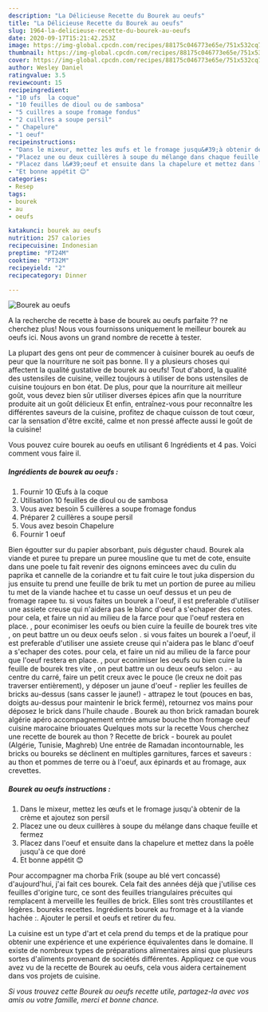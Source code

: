 ```yaml
---
description: "La Délicieuse Recette du Bourek au oeufs"
title: "La Délicieuse Recette du Bourek au oeufs"
slug: 1964-la-delicieuse-recette-du-bourek-au-oeufs
date: 2020-09-17T15:21:42.253Z
image: https://img-global.cpcdn.com/recipes/88175c046773e65e/751x532cq70/bourek-au-oeufs-photo-principale-de-la-recette.jpg
thumbnail: https://img-global.cpcdn.com/recipes/88175c046773e65e/751x532cq70/bourek-au-oeufs-photo-principale-de-la-recette.jpg
cover: https://img-global.cpcdn.com/recipes/88175c046773e65e/751x532cq70/bourek-au-oeufs-photo-principale-de-la-recette.jpg
author: Wesley Daniel
ratingvalue: 3.5
reviewcount: 15
recipeingredient:
- "10 ufs  la coque"
- "10 feuilles de dioul ou de sambosa"
- "5 cuillres a soupe fromage fondus"
- "2 cuillres a soupe persil"
- " Chapelure"
- "1 oeuf"
recipeinstructions:
- "Dans le mixeur, mettez les œufs et le fromage jusqu&#39;à obtenir de la crème et ajoutez son persil"
- "Placez une ou deux cuillères à soupe du mélange dans chaque feuille et fermez"
- "Placez dans l&#39;oeuf et ensuite dans la chapelure et mettez dans la poêle jusqu&#39;à ce que doré"
- "Et bonne appétit 😊"
categories:
- Resep
tags:
- bourek
- au
- oeufs

katakunci: bourek au oeufs 
nutrition: 257 calories
recipecuisine: Indonesian
preptime: "PT24M"
cooktime: "PT32M"
recipeyield: "2"
recipecategory: Dinner

---
```



![Bourek au oeufs](https://img-global.cpcdn.com/recipes/88175c046773e65e/751x532cq70/bourek-au-oeufs-photo-principale-de-la-recette.jpg)

A la recherche de recette à base de bourek au oeufs parfaite ?? ne cherchez plus! Nous vous fournissons uniquement le meilleur bourek au oeufs ici. Nous avons un grand nombre de recette à tester.

La plupart des gens ont peur de commencer à cuisiner bourek au oeufs de peur que la nourriture ne soit pas bonne. Il y a plusieurs choses qui affectent la qualité gustative de bourek au oeufs! Tout d'abord, la qualité des ustensiles de cuisine, veillez toujours à utiliser de bons ustensiles de cuisine toujours en bon état. De plus, pour que la nourriture ait meilleur goût, vous devez bien sûr utiliser diverses épices afin que la nourriture produite ait un goût délicieux Et enfin, entraînez-vous pour reconnaître les différentes saveurs de la cuisine, profitez de chaque cuisson de tout cœur, car la sensation d'être excité, calme et non pressé affecte aussi le goût de la cuisine!

<!--inarticleads1-->

Vous pouvez cuire bourek au oeufs en utilisant 6 Ingrédients et 4 pas. Voici comment vous faire il.

##### Ingrédients de bourek au oeufs :

1. Fournir 10 Œufs à la coque
1. Utilisation 10 feuilles de dioul ou de sambosa
1. Vous avez besoin 5 cuillères a soupe fromage fondus
1. Préparer 2 cuillères a soupe persil
1. Vous avez besoin  Chapelure
1. Fournir 1 oeuf


Bien égoutter sur du papier absorbant, puis déguster chaud. Bourek ala viande et puree tu prepare un puree mousline que tu met de cote, ensuite dans une poele tu fait revenir des oignons emincees avec du culin du paprika et cannelle de la coriandre et tu fait cuire le tout juka dispersion du jus ensuite tu prend une feuille de brik tu met un portion de puree au milieu tu met de la viande hachee et tu casse un oeuf dessus et un peu de fromage rapee tu. si vous faites un bourek a l&#39;oeuf, il est preferable d&#39;utiliser une assiete creuse qui n&#39;aidera pas le blanc d&#39;oeuf a s&#39;echaper des cotes. pour cela, et faire un nid au milieu de la farce pour que l&#39;oeuf restera en place. , pour econimiser les oeufs ou bien cuire la feuille de bourek tres vite , on peut battre un ou deux oeufs selon . si vous faites un bourek a l&#39;oeuf, il est preferable d&#39;utiliser une assiete creuse qui n&#39;aidera pas le blanc d&#39;oeuf a s&#39;echaper des cotes. pour cela, et faire un nid au milieu de la farce pour que l&#39;oeuf restera en place. , pour econimiser les oeufs ou bien cuire la feuille de bourek tres vite , on peut battre un ou deux oeufs selon . - au centre du carré, faire un petit creux avec le pouce (le creux ne doit pas traverser entièrement), y déposer un jaune d&#39;oeuf - replier les feuilles de bricks au-dessus (sans casser le jaune!) - attrapez le tout (pouces en bas, doigts au-dessus pour maintenir le brick fermé), retournez vos mains pour déposez le brick dans l&#39;huile chaude . Bourek au thon brick ramadan bourek algérie apéro accompagnement entrée amuse bouche thon fromage oeuf cuisine marocaine briouates Quelques mots sur la recette Vous cherchez une recette de bourek au thon ? Recette de brick - bourek au poulet (Algérie, Tunisie, Maghreb) Une entrée de Ramadan incontournable, les bricks ou boureks se déclinent en multiples garnitures, farces et saveurs : au thon et pommes de terre ou à l&#39;oeuf, aux épinards et au fromage, aux crevettes. 

<!--inarticleads2-->

##### Bourek au oeufs instructions :

1. Dans le mixeur, mettez les œufs et le fromage jusqu&#39;à obtenir de la crème et ajoutez son persil
1. Placez une ou deux cuillères à soupe du mélange dans chaque feuille et fermez
1. Placez dans l&#39;oeuf et ensuite dans la chapelure et mettez dans la poêle jusqu&#39;à ce que doré
1. Et bonne appétit 😊


Pour accompagner ma chorba Frik (soupe au blé vert concassé) d&#39;aujourd&#39;hui, j&#39;ai fait ces bourek. Cela fait des années déjà que j&#39;utilise ces feuilles d&#39;origine turc, ce sont des feuilles triangulaires précuites qui remplacent à merveille les feuilles de brick. Elles sont très croustillantes et légères. boureks recettes. Ingrédients bourek au fromage et à la viande hachée :. Ajouter le persil et oeufs et retirer du feu. 

<!--inarticleads1-->

<p>
La cuisine est un type d'art et cela prend du temps et de la pratique pour obtenir une expérience et une expérience équivalentes dans le domaine. Il existe de nombreux types de préparations alimentaires ainsi que plusieurs sortes d'aliments provenant de sociétés différentes. Appliquez ce que vous avez vu de la recette de Bourek au oeufs, cela vous aidera certainement dans vos projets de cuisine.
</p>

<p>
<i>Si vous trouvez cette Bourek au oeufs recette utile, partagez-la avec vos amis ou votre famille, merci et bonne chance.</i>
</p>
